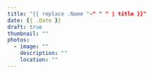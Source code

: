 ```yaml
---
title: "{{ replace .Name "-" " " | title }}"
date: {{ .Date }}
draft: true
thumbnail: ""
photos:
  - image: ""
    description: ""
    location: ""
---
```

